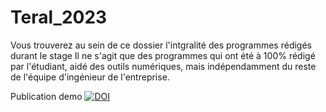 # Teral_2023
 Vous trouverez au sein de ce dossier l'intgralité des programmes rédigés durant le stage
 Il ne s'agit que des programmes qui ont été à 100% rédigé par l'étudiant, aidé des outils numériques, mais indépendamment du reste de l'équipe d'ingénieur de l'entreprise. 

 Publication demo
 [![DOI](https://zenodo.org/badge/697875689.svg)](https://zenodo.org/doi/10.5281/zenodo.10429010)

